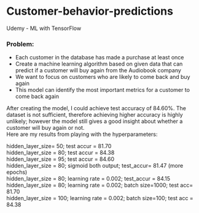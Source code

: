 # Customer-behavior-predictions
Udemy - ML with TensorFlow
### Problem:   
* Each customer in the database has made a purchase at least once
* Create a machine learning algorithm based on given data that can predict if a customer will buy again from the Audiobook company
* We want to focus on customers who are likely to come back and buy again
* This model can identify the most important metrics for a customer to come back again  

After creating the model, I could achieve test accuracy of 84.60%. The dataset is not sufficient, therefore achieving higher accuracy is highly unlikely; however the model still gives a good insight about whether a customer will buy again or not.   
Here are my results from playing with the hyperparameters:

hidden_layer_size= 50; test accur = 81.70  
hidden_layer_size = 80; test accur = 84.38  
hidden_layer_size = 95; test accur = 84.60  
hidden_layer_size = 80; sigmoid both output; test_accur= 81.47 (more epochs)  
hidden_layer_size = 80; learning rate = 0.002; test_accur = 84.15  
hidden_layer_size = 80; learning rate = 0.002; batch size=1000; test acc= 81.70  
hidden_layer_size = 100; learning rate = 0.002; batch size=100; test acc = 84.38  

